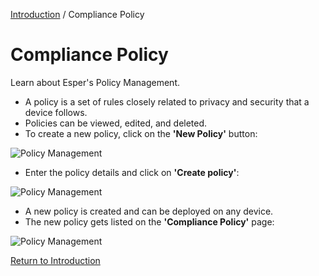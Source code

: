 [Introduction](../index.html) / Compliance Policy

# Compliance Policy

Learn about Esper's Policy Management.

*   A policy is a set of rules closely related to privacy and security that a device follows.
*   Policies can be viewed, edited, and deleted.
*   To create a new policy, click on the **'New Policy'** button:

![Policy Management](https://documentation-media.s3.amazonaws.com/images/1_PM.width-800.png?AWSAccessKeyId=AKIAJHOTEM5S4GAN2SGA)

*   Enter the policy details and click on **'Create policy'**:

![Policy Management](https://documentation-media.s3.amazonaws.com/images/2_PM.width-800.png?AWSAccessKeyId=AKIAJHOTEM5S4GAN2SGA)

*   A new policy is created and can be deployed on any device.
*   The new policy gets listed on the **'Compliance Policy'** page:

![Policy Management](https://documentation-media.s3.amazonaws.com/images/3_PM.width-800.png?AWSAccessKeyId=AKIAJHOTEM5S4GAN2SGA)

[Return to Introduction](../index.md)
